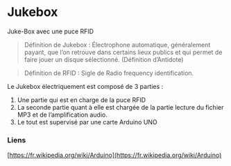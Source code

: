 # Jukebox
Juke-Box avec une puce RFID

> Définition de Jukebox : Électrophone automatique, généralement payant, que l’on retrouve dans certains lieux publics et qui permet de faire jouer un disque sélectionné. (Définition d’Antidote)


> Définition de RFID : Sigle de Radio frequency identification.



Le Jukebox électriquement est composé de 3 parties : 
1. Une partie qui est en charge de la puce RFID 
2. La seconde partie quant à elle est chargée de la partie lecture du fichier MP3 et de l’amplification audio.
3. Le tout est supervisé par une carte Arduino UNO



### Liens 

[https://fr.wikipedia.org/wiki/Arduino](https://fr.wikipedia.org/wiki/Arduino)
